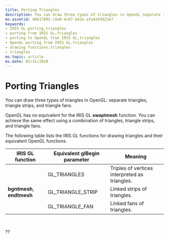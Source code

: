 ```yaml
---
title: Porting Triangles
description: You can draw three types of triangles in OpenGL separate triangles, triangle strips, and triangle fans.
ms.assetid: 48617892-c9a0-4c67-b42e-afa4243023e7
keywords:
- IRIS GL porting,triangles
- porting from IRIS GL,triangles
- porting to OpenGL from IRIS GL,triangles
- OpenGL porting from IRIS GL,triangles
- drawing functions,triangles
- triangles
ms.topic: article
ms.date: 05/31/2018
---
```


# Porting Triangles

You can draw three types of triangles in OpenGL: separate triangles, triangle strips, and triangle fans.

OpenGL has no equivalent for the IRIS GL **swaptmesh** function. You can achieve the same effect using a combination of triangles, triangle strips, and triangle fans.

The following table lists the IRIS GL functions for drawing triangles and their equivalent OpenGL functions.



| IRIS GL function           | Equivalent glBegin parameter | Meaning                                       |
|----------------------------|------------------------------|-----------------------------------------------|
|                            | GL\_TRIANGLES                | Triples of vertices interpreted as triangles. |
| **bgntmesh**, **endtmesh** | GL\_TRIANGLE\_STRIP          | Linked strips of triangles.                   |
|                            | GL\_TRIANGLE\_FAN            | Linked fans of triangles.                     |



 

??

 

 




